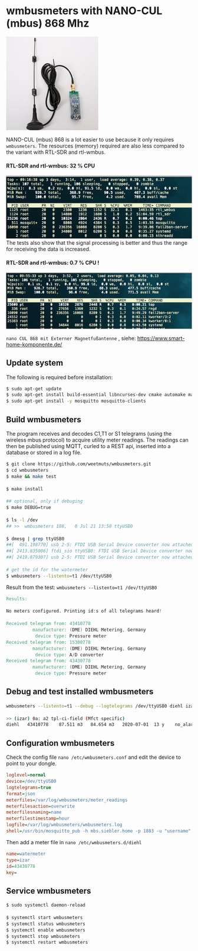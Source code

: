 # wmbusmeters with NANO-CUL (mbus) 868 Mhz

![nano CUL 868 ](nanoCUL868.png)



NANO-CUL (mbus) 868 is a lot easier to use because it only requires `wmbusmeters`. 
The resources (memory) required are also less compared to the variant with RTL-SDR and rtl-wmbus. 
#### RTL-SDR and rtl-wmbus: 32 % CPU
![nano CUL 868 ](top-rtlsdr.png)
The tests also show that the signal processing is better and thus the range for receiving the data is increased.
#### RTL-SDR and rtl-wmbus: 0.7 % CPU !
![nano CUL 868 ](top-nanocul.png)

`nano CUL 868 mit Externer Magnetfußantenne` , siehe: https://www.smart-home-komponente.de/

## Update system

The following is required before installation:

```bash
$ sudo apt-get update
$ sudo apt-get install build-essential libncurses-dev cmake automake make 
$ sudo apt-get install -y mosquitto mosquitto-clients
```

## Build wmbusmeters

The program receives and decodes C1,T1 or S1 telegrams (using the wireless mbus protocol) to acquire utility meter readings. The readings can then be published using MQTT, curled to a REST api, inserted into a database or stored in a log file.

```bash
$ git clone https://github.com/weetmuts/wmbusmeters.git
$ cd wmbusmeters
$ make && make test

$ make install

## optional, only if debuging
$ make DEBUG=true

$ ls -l /dev
## >>  wmbusmeters 188,   0 Jul 21 13:50 ttyUSB0

$ dmesg | grep ttyUSB0
##[  491.198770] usb 2-5: FTDI USB Serial Device converter now attached to ttyUSB0
##[ 2413.835006] ftdi_sio ttyUSB0: FTDI USB Serial Device converter now ##disconnected from ttyUSB0
##[ 2419.879307] usb 2-5: FTDI USB Serial Device converter now attached to ttyUSB0

# get the id for the watermeter
$ wmbusmeters --listento=t1 /dev/ttyUSB0

```

Result from the test:  `wmbusmeters --listento=t1 /dev/ttyUSB0`

```verilog
Results:

No meters configured. Printing id:s of all telegrams heard!

Received telegram from: 43410778
          manufacturer: (DME) DIEHL Metering, Germany
           device type: Pressure meter
Received telegram from: 15300778
          manufacturer: (DME) DIEHL Metering, Germany
           device type: A/D converter
Received telegram from: 43430778
          manufacturer: (DME) DIEHL Metering, Germany
           device type: Pressure meter
```



## Debug and test installed wmbusmeters

```bash
wmbusmeters --listento=t1 --debug --logtelegrams /dev/ttyUSB0 diehl izar 43410778 NOKEY

>> (izar) 0a: a2 tpl-ci-field (Mfct specific)
diehl	43410778	87.511 m3	84.654 m3	2020-07-01	13 y	no_alarm	no_alarm	2020-07-21 14:08.40


```



## Configuration wmbusmeters

Check the config file `nano /etc/wmbusmeters.conf` and edit the device to point to your dongle.

```ini
loglevel=normal
device=/dev/ttyUSB0
logtelegrams=true
format=json
meterfiles=/var/log/wmbusmeters/meter_readings
meterfilesaction=overwrite
meterfilesnaming=name
meterfilestimestamp=hour
logfile=/var/log/wmbusmeters/wmbusmeters.log
shell=/usr/bin/mosquitto_pub -h mbs.siebler.home -p 1883 -u "username" -P "password" -t tele/testsensor/verbrauch -m "$METER_JSON"
```



Then add a meter file in `nano /etc/wmbusmeters.d/diehl`

```ini
name=watermeter
type=izar
id=43430778
key=
```



## Service wmbusmeters

```bash
$ sudo systemctl daemon-reload

$ systemctl start wmbusmeters
$ systemctl status wmbusmeters
$ systemctl enable wmbusmeters
$ systemctl stop wmbusmeters
$ systemctl restart wmbusmeters

```

